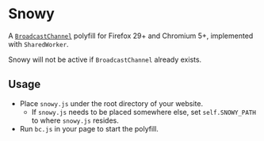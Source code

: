 # Snowy
A [`BroadcastChannel`](https://developer.mozilla.org/en-US/docs/Web/API/BroadcastChannel) polyfill for Firefox 29+ and Chromium 5+, implemented with `SharedWorker`.

Snowy will not be active if `BroadcastChannel` already exists.

## Usage
* Place `snowy.js` under the root directory of your website.
  * If `snowy.js` needs to be placed somewhere else, set `self.SNOWY_PATH` to where `snowy.js` resides.
* Run `bc.js` in your page to start the polyfill.